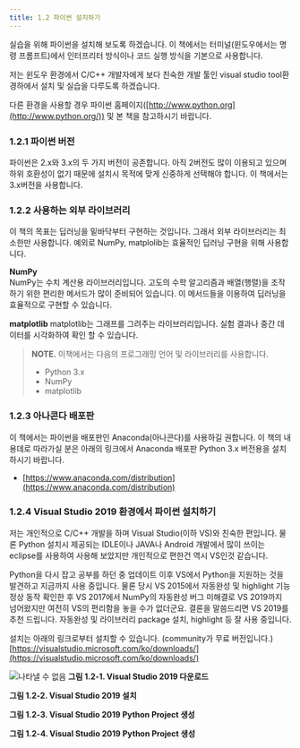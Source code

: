 ```yaml
---
title: 1.2 파이썬 설치하기
---
```


실습을 위해 파이썬을 설치해 보도록 하겠습니다. 이 책에서는 터미널(윈도우에서는 명령 프롬프트)에서 인터프리터 방식이나 코드 실행 방식을 기본으로 사용합니다.

저는 윈도우 환경에서 C/C++ 개발자에게 보다 친숙한 개발 툴인 visual studio tool환경하에서 설치 및 실습을 다루도록 하겠습니다.

다른 환경을 사용할 경우 파이썬 홈페이지([http://www.python.org](http://www.python.org/)) 및 본 책을 참고하시기 바랍니다.



### 1.2.1 파이썬 버전
파이썬은 2.x와 3.x의 두 가지 버전이 공존합니다. 아직 2버전도 많이 이용되고 있으며 하위 호환성이 없기 때문에 설치시 목적에 맞게 신중하게 선택해야 합니다. 이 책에서는 3.x버전을 사용합니다.

### 1.2.2 사용하는 외부 라이브러리
이 책의 목표는 딥러닝을 밑바닥부터 구현하는 것입니다. 그래서 외부 라이브러리는 최소한만 사용합니다. 예외로 NumPy, matplolib는 효율적인 딥러닝 구현을 위해 사용합니다.

**NumPy**  
NumPy는 수치 계산용 라이브러리입니다. 고도의 수학 알고리즘과 배열(행렬)을 조작하기 위한 편리한 메서드가 많이 준비되어 있습니다. 이 메서드들을 이용하여 딥러닝을 효율적으로 구현할 수 있습니다.

**matplotlib**
matplotlib는 그래프를 그려주는 라이브러리입니다. 실험 결과나 중간 데이터를 시각화하여 확인 할 수 있습니다.


>**NOTE.** 이책에서는 다음의 프로그래밍 언어 및 라이브러리를 사용합니다.
>
>* Python 3.x
>* NumPy
>* matplotlib


### 1.2.3 아나콘다 배포판
이 책에서는 파이썬을 배포판인 Anaconda(아나콘다)를 사용하길 권합니다.  이 책의 내용데로 따라가실 분은 아래의 링크에서 Anaconda 배포판 Python 3.x 버전용을 설치하시기 바랍니다.
* [https://www.anaconda.com/distribution](https://www.anaconda.com/distribution)

### 1.2.4 Visual Studio 2019 환경에서 파이썬 설치하기
저는 개인적으로 C/C++ 개발을 하며 Visual Studio(이하 VS)와 친숙한 편입니다. 물론 Python 설치시 제공되는 IDLE이나 JAVA나 Android 개발에서 많이 쓰이는 eclipse를 사용하여 사용해 보았지만 개인적으로 편한건 역시 VS인것 같습니다.

Python을 다시 잡고 공부를 하던 중 업데이트 이후 VS에서 Python을 지원하는 것을 발견하고 지금까지 사용 중입니다.
물론 당시 VS 2015에서 자동완성 및 highlight 기능 정상 동작 확인한 후 VS 2017에서 NumPy의 자동완성 버그 미해결로 VS 2019까지 넘어왔지만 여전히 VS의 편리함을 놓을 수가 없더군요.  결론을 말씀드리면 VS 2019를 추천 드립니다. 자동완성 및 라이브러리 package 설치, highlight 등 잘 사용 중입니다.

설치는 아래의 링크로부터 설치할 수 있습니다. (community가 무료 버전입니다.)   
[https://visualstudio.microsoft.com/ko/downloads/](https://visualstudio.microsoft.com/ko/downloads/)

![나타낼 수 없음](https://wikidocs.net/images/page/61201/1.2-1._VS_%EC%82%AC%EC%9D%B4%ED%8A%B8-2.JPG)
**그림 1.2-1. Visual Studio 2019 다운로드**

**그림 1.2-2. Visual Studio 2019 설치**

**그림 1.2-3. Visual Studio 2019 Python Project 생성**

**그림 1.2-4. Visual Studio 2019 Python Project 생성**